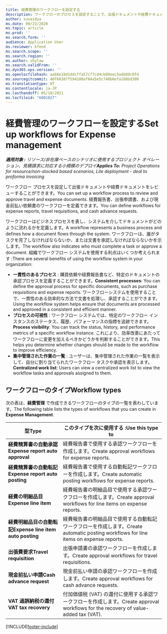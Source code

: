 ```yaml
---
title: 経費管理のワークフローを設定する
description: ワークフローのプロセスを設定することで、出張ドキュメントや経費ドキュメントをレビューすることができます。
author: suvaidya
ms.date: 09/23/2020
ms.topic: article
ms.prod: ''
ms.search.form: ''
audience: Application User
ms.reviewer: kfend
ms.search.scope: ''
ms.search.region: ''
ms.author: shylaw
ms.search.validFrom: ''
ms.dyn365.ops.version: ''
ms.openlocfilehash: aab6e18d1ddcffa57cf7cd4cb09eec5a4b89c0fd
ms.sourcegitcommit: 40f68387f594180af64a5e5c748b6efa188bd300
ms.translationtype: HT
ms.contentlocale: ja-JP
ms.lasthandoff: 05/10/2021
ms.locfileid: "6001027"
---
```

# <a name="set-up-workflows-for-expense-management"></a><span data-ttu-id="95798-103">経費管理のワークフローを設定する</span><span class="sxs-lookup"><span data-stu-id="95798-103">Set up workflows for Expense management</span></span>

<span data-ttu-id="95798-104">_**適用対象 :** リソース/非在庫ベースのシナリオに使用するプロジェクト オペレーション、見積請求に対応する小規模のデプロイ_</span><span class="sxs-lookup"><span data-stu-id="95798-104">_**Applies To:** Project Operations for resource/non-stocked based scenarios, Lite deployment - deal to proforma invoicing_</span></span>

<span data-ttu-id="95798-105">ワークフロー プロセスを設定して出張ドキュメントや経費ドキュメントをレビューすることができます。</span><span class="sxs-lookup"><span data-stu-id="95798-105">You can set up a workflow process to review and approve travel and expense documents.</span></span> <span data-ttu-id="95798-106">経費報告書、出張申請書、および現金前払い依頼書のワークフローを定義できます。</span><span class="sxs-lookup"><span data-stu-id="95798-106">You can define workflows for expense reports, travel requisitions, and cash advance requests.</span></span>

<span data-ttu-id="95798-107">ワークフローはビジネスプロセスを表し、システムを介してドキュメントがどのように流れるかを定義します。</span><span class="sxs-lookup"><span data-stu-id="95798-107">A workflow represents a business process and defines how a document flows through the system.</span></span> <span data-ttu-id="95798-108">ワークフローは、誰がタスクを完了しなければならないか、または文書を承認しなければならないかを示します。</span><span class="sxs-lookup"><span data-stu-id="95798-108">The workflow also indicates who must complete a task or approve a document.</span></span> <span data-ttu-id="95798-109">組織でワークフロー システムを使用する利点はいくつか考えられます :</span><span class="sxs-lookup"><span data-stu-id="95798-109">There are several benefits of using the workflow system in your organization:</span></span>

- <span data-ttu-id="95798-110">**一貫性のあるプロセス** : 購買依頼や経費報告書など、特定のドキュメントの承認プロセスを定義することができます。</span><span class="sxs-lookup"><span data-stu-id="95798-110">**Consistent processes**: You can define the approval process for specific documents, such as purchase requisitions and expense reports.</span></span> <span data-ttu-id="95798-111">ワークフローシステムを使用することで、一貫性のある効率的な方法で文書を処理し、承認することができます。</span><span class="sxs-lookup"><span data-stu-id="95798-111">Using the workflow system helps ensure that documents are processed and approved in a consistent and efficient manner.</span></span>
- <span data-ttu-id="95798-112">**プロセスの可視性** : ワークフロー システムでは、特定のワークフロー インスタンスのステータス、履歴、パフォーマンスの指標を追跡できます。</span><span class="sxs-lookup"><span data-stu-id="95798-112">**Process visibility**: You can track the status, history, and performance metrics of a specific workflow instance.</span></span> <span data-ttu-id="95798-113">これにより、効率改善にあたってワークフローに変更を加えるべきかどうかを判断することができます。</span><span class="sxs-lookup"><span data-stu-id="95798-113">This helps you determine whether changes should be made to the workflow to improve efficiency.</span></span>
- <span data-ttu-id="95798-114">**集中管理された作業の一覧** : ユーザーは、集中管理された作業の一覧を表示して、自分に割り当てられたワークフロー タスクや承認を表示します。</span><span class="sxs-lookup"><span data-stu-id="95798-114">**Centralized work list**: Users can view a centralized work list to view the workflow tasks and approvals assigned to them.</span></span> 

## <a name="workflow-types"></a><span data-ttu-id="95798-115">ワークフローのタイプ</span><span class="sxs-lookup"><span data-stu-id="95798-115">Workflow types</span></span>

<span data-ttu-id="95798-116">次の表は、**経費管理** で作成できるワークフローのタイプの一覧を表わしています。</span><span class="sxs-lookup"><span data-stu-id="95798-116">The following table lists the types of workflows that you can create in **Expense Management**.</span></span>


|              <span data-ttu-id="95798-117"><strong>型</strong></span><span class="sxs-lookup"><span data-stu-id="95798-117"><strong>Type</strong></span></span>              |                   <span data-ttu-id="95798-118"><strong>このタイプを次に使用する :</strong></span><span class="sxs-lookup"><span data-stu-id="95798-118"><strong>Use this type to</strong></span></span>                   |
|-------------------------------------------------|-----------------------------------------------------------------------|
|   <span data-ttu-id="95798-119"><strong>経費精算書の自動承認</strong></span><span class="sxs-lookup"><span data-stu-id="95798-119"><strong>Expense report auto approval</strong></span></span> |            <span data-ttu-id="95798-120">経費報告書で使用する承認ワークフローを作成します。</span><span class="sxs-lookup"><span data-stu-id="95798-120">Create approval workflows for expense reports.</span></span>             |
|  <span data-ttu-id="95798-121"><strong>経費精算書の自動転記</strong></span><span class="sxs-lookup"><span data-stu-id="95798-121"><strong>Expense report auto posting</strong></span></span>   |        <span data-ttu-id="95798-122">経費報告書で使用する自動転記ワークフローを作成します。</span><span class="sxs-lookup"><span data-stu-id="95798-122">Create automatic posting workflows for expense reports.</span></span>        |
|       <span data-ttu-id="95798-123"><strong>経費の明細品目</strong></span><span class="sxs-lookup"><span data-stu-id="95798-123"><strong>Expense line item</strong></span></span>        |     <span data-ttu-id="95798-124">経費報告書の明細品目で使用する承認ワークフローを作成します。</span><span class="sxs-lookup"><span data-stu-id="95798-124">Create approval workflows for line items on expense reports.</span></span>      |
| <span data-ttu-id="95798-125"><strong>経費明細品目の自動転記</strong></span><span class="sxs-lookup"><span data-stu-id="95798-125"><strong>Expense line item auto posting</strong></span></span> | <span data-ttu-id="95798-126">経費報告書の明細品目で使用する自動転記ワークフローを作成します。</span><span class="sxs-lookup"><span data-stu-id="95798-126">Create automatic posting workflows for line items on expense reports.</span></span> |
|       <span data-ttu-id="95798-127"><strong>出張費要求</strong></span><span class="sxs-lookup"><span data-stu-id="95798-127"><strong>Travel requisition</strong></span></span>       |          <span data-ttu-id="95798-128">出張申請書の承認ワークフローを作成します。</span><span class="sxs-lookup"><span data-stu-id="95798-128">Create approval workflows for travel requisitions.</span></span>           |
|      <span data-ttu-id="95798-129"><strong>現金前払い申請</strong></span><span class="sxs-lookup"><span data-stu-id="95798-129"><strong>Cash advance request</strong></span></span>      |         <span data-ttu-id="95798-130">現金前払い申請の承認ワークフローを作成します。</span><span class="sxs-lookup"><span data-stu-id="95798-130">Create approval workflows for cash advance requests.</span></span>          |
|        <span data-ttu-id="95798-131"><strong>VAT 過誤納税の還付</strong></span><span class="sxs-lookup"><span data-stu-id="95798-131"><strong>VAT tax recovery</strong></span></span>        | <span data-ttu-id="95798-132">付加価値税 (VAT) の還付に使用する承認ワークフローを作成します。</span><span class="sxs-lookup"><span data-stu-id="95798-132">Create approval workflows for the recovery of value-added tax (VAT).</span></span>  |


[!INCLUDE[footer-include](../includes/footer-banner.md)]